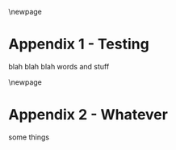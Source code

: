 \newpage

Appendix 1 - Testing
====================

blah blah blah words and stuff

\newpage

Appendix 2 - Whatever
=====================

some things
